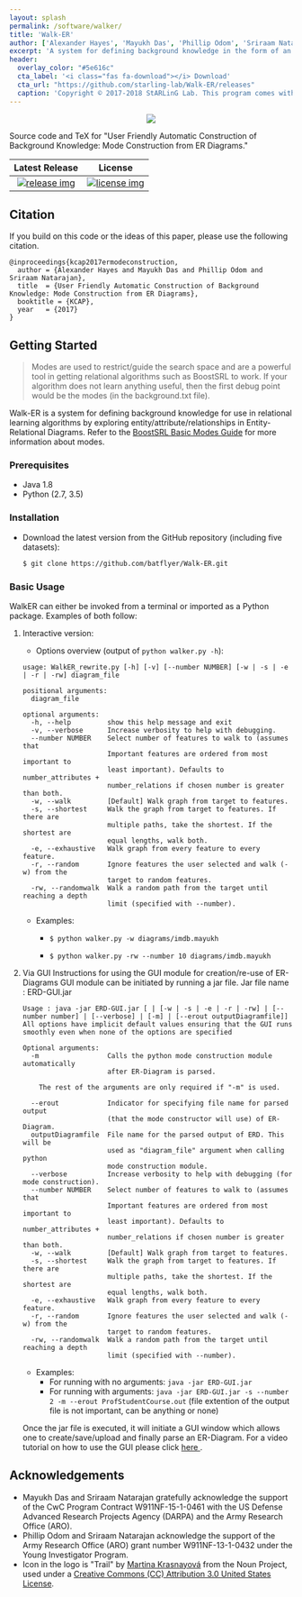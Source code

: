 ```yaml
---
layout: splash
permalink: /software/walker/
title: 'Walk-ER'
author: ['Alexander Hayes', 'Mayukh Das', 'Phillip Odom', 'Sriraam Natarajan']
excerpt: 'A system for defining background knowledge in the form of an Entity-Relational Diagrams and converting it into a BoostSRL modes file.<br /><br />{::nomarkdown}<iframe style="display: inline-block;" src="https://ghbtns.com/github-btn.html?user=starling-lab&repo=Walk-ER&type=star&count=true&size=large" frameborder="0" width="120px" height="30px"></iframe> <iframe style="display: inline-block;" src="https://ghbtns.com/github-btn.html?user=starling-lab&repo=Walk-ER&type=fork&count=true&size=large" frameborder="0" scrolling="0" width="158px" height="30px"></iframe>{:/nomarkdown}'
header:
  overlay_color: "#5e616c"
  cta_label: '<i class="fas fa-download"></i> Download'
  cta_url: "https://github.com/starling-lab/Walk-ER/releases"
  caption: 'Copyright © 2017-2018 StARLinG Lab. This program comes with absolutely no warranty. This is free software, available under the terms of the GPL-3.0.'
---
```


<p align="center">
	<img src="https://github.com/starling-lab/Walk-ER/raw/master/media/WalkERLogo.png">
</p>

Source code and TeX for "User Friendly Automatic Construction of Background Knowledge: Mode Construction from ER Diagrams."

| Latest Release | License |
| :---: | :---: |
| [![release img]][release] | [![license img]][license] |

## Citation

If you build on this code or the ideas of this paper, please use the following citation.

    @inproceedings{kcap2017ermodeconstruction,
      author = {Alexander Hayes and Mayukh Das and Phillip Odom and Sriraam Natarajan},
      title  = {User Friendly Automatic Construction of Background Knowledge: Mode Construction from ER Diagrams},
      booktitle = {KCAP},
      year   = {2017}
    }

## Getting Started

> Modes are used to restrict/guide the search space and are a powerful tool in getting relational algorithms such as BoostSRL to work. If your algorithm does not learn anything useful, then the first debug point would be the modes (in the background.txt file).

Walk-ER is a system for defining background knowledge for use in relational learning algorithms by exploring entity/attribute/relationships in Entity-Relational Diagrams. Refer to the [BoostSRL Basic Modes Guide](https://github.com/boost-starai/BoostSRL/wiki/Basic-Modes-Guide) for more information about modes.

### Prerequisites

* Java 1.8
* Python (2.7, 3.5)

### Installation

* Download the latest version from the GitHub repository (including five datasets):

  ```bash
  $ git clone https://github.com/batflyer/Walk-ER.git
  ```

### Basic Usage

WalkER can either be invoked from a terminal or imported as a Python package. Examples of both follow:

1. Interactive version:

   * Options overview (output of `python walker.py -h`):

   ```
   usage: WalkER_rewrite.py [-h] [-v] [--number NUMBER] [-w | -s | -e | -r | -rw] diagram_file

   positional arguments:
     diagram_file

   optional arguments:
     -h, --help         show this help message and exit
     -v, --verbose      Increase verbosity to help with debugging.
     --number NUMBER    Select number of features to walk to (assumes that
                        Important features are ordered from most important to
                        least important). Defaults to number_attributes +
                        number_relations if chosen number is greater than both.
     -w, --walk         [Default] Walk graph from target to features.
     -s, --shortest     Walk the graph from target to features. If there are
                        multiple paths, take the shortest. If the shortest are
                        equal lengths, walk both.
     -e, --exhaustive   Walk graph from every feature to every feature.
     -r, --random       Ignore features the user selected and walk (-w) from the
                        target to random features.
     -rw, --randomwalk  Walk a random path from the target until reaching a depth
                        limit (specified with --number).
   ```

   * Examples:

      * `$ python walker.py -w diagrams/imdb.mayukh`

      * `$ python walker.py -rw --number 10 diagrams/imdb.mayukh`

2. Via GUI
	Instructions for using the GUI module for creation/re-use of ER-Diagrams
	GUI module can be initiated by running a jar file.
	Jar file name : ERD-GUI.jar

	```
	Usage : java -jar ERD-GUI.jar [ | [-w | -s | -e | -r | -rw] | [--number number] | [--verbose] | [-m] | [--erout outputDiagramfile]]
	All options have implicit default values ensuring that the GUI runs smoothly even when none of the options are specified

	Optional arguments:
	  -m				 Calls the python mode construction module automatically
						 after ER-Diagram is parsed.

		The rest of the arguments are only required if "-m" is used.

	  --erout 		 	 Indicator for specifying file name for parsed output
						 (that the mode constructor will use) of ER-Diagram.
	  outputDiagramfile	 File name for the parsed output of ERD. This will be
						 used as "diagram_file" argument when calling python
						 mode construction module.
	  --verbose      	 Increase verbosity to help with debugging (for mode construction).
	  --number NUMBER    Select number of features to walk to (assumes that
						 Important features are ordered from most important to
						 least important). Defaults to number_attributes +
						 number_relations if chosen number is greater than both.
	  -w, --walk         [Default] Walk graph from target to features.
	  -s, --shortest     Walk the graph from target to features. If there are
						 multiple paths, take the shortest. If the shortest are
						 equal lengths, walk both.
	  -e, --exhaustive   Walk graph from every feature to every feature.
	  -r, --random       Ignore features the user selected and walk (-w) from the
						 target to random features.
	  -rw, --randomwalk  Walk a random path from the target until reaching a depth
						 limit (specified with --number).
	```				 
	* Examples:
		* For running with no arguments: `java -jar ERD-GUI.jar`
		* For running with arguments: `java -jar ERD-GUI.jar -s --number 2 -m --erout ProfStudentCourse.out`
		(file extention of the output file is not important, can be anything or none)

	Once the jar file is executed, it will initiate a GUI window which allows one to create/save/upload and finally parse an ER-Diagram.
	For a video tutorial on how to use the GUI please click <a href = "https://www.dropbox.com/s/zmeol2dtyogh5u7/Entity%20Relationship%20Models%20-%20yFiles%20for%20Java%2012_20_2017%2010_09_35%20AM.mp4?dl=0"> here </a>.

## Acknowledgements

* Mayukh Das and Sriraam Natarajan gratefully acknowledge the support of the CwC Program Contract W911NF-15-1-0461 with the US Defense Advanced Research Projects Agency (DARPA) and the Army Research Office (ARO).
* Phillip Odom and Sriraam Natarajan acknowledge the support of the Army Research Office (ARO) grant number W911NF-13-1-0432 under the Young Investigator Program.
* Icon in the logo is "Trail" by [Martina Krasnayová](https://thenounproject.com/bubblee.tinka/) from the Noun Project, used under a [Creative Commons (CC) Attribution 3.0 United States License](https://creativecommons.org/licenses/by/3.0/us/).

[license]:https://github.com/starling-lab/Walk-ER/blob/master/LICENSE
[license img]:https://img.shields.io/github/license/starling-lab/Walk-ER.svg

[release]:https://github.com/starling-lab/Walk-ER/releases
[release img]:https://img.shields.io/github/tag/starling-lab/Walk-ER.svg

